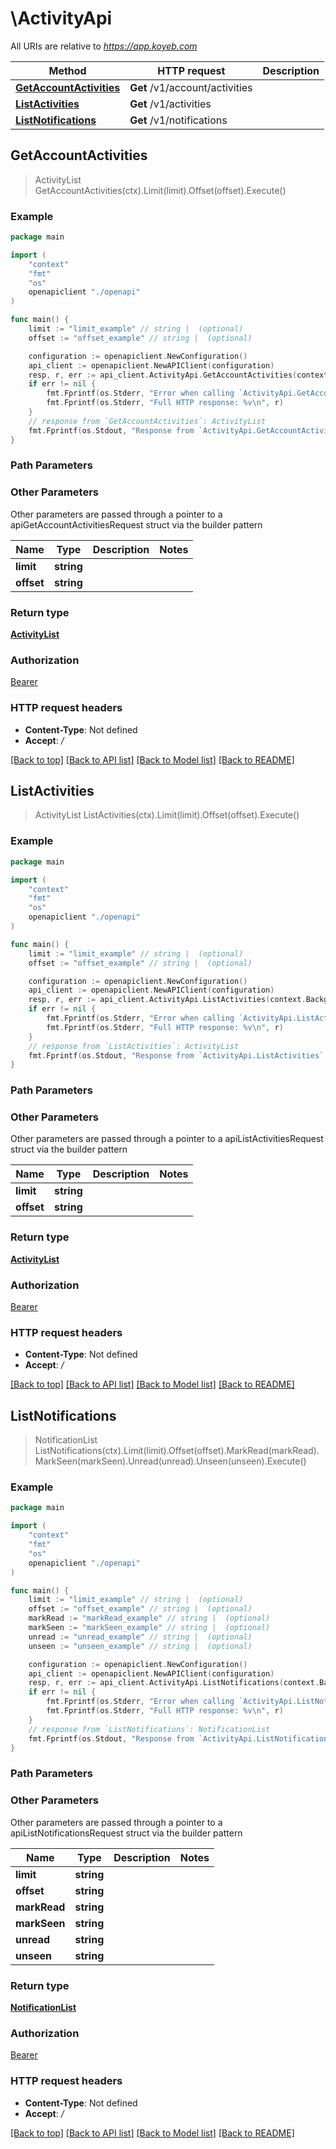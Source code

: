# \ActivityApi

All URIs are relative to *https://app.koyeb.com*

Method | HTTP request | Description
------------- | ------------- | -------------
[**GetAccountActivities**](ActivityApi.md#GetAccountActivities) | **Get** /v1/account/activities | 
[**ListActivities**](ActivityApi.md#ListActivities) | **Get** /v1/activities | 
[**ListNotifications**](ActivityApi.md#ListNotifications) | **Get** /v1/notifications | 



## GetAccountActivities

> ActivityList GetAccountActivities(ctx).Limit(limit).Offset(offset).Execute()



### Example

```go
package main

import (
    "context"
    "fmt"
    "os"
    openapiclient "./openapi"
)

func main() {
    limit := "limit_example" // string |  (optional)
    offset := "offset_example" // string |  (optional)

    configuration := openapiclient.NewConfiguration()
    api_client := openapiclient.NewAPIClient(configuration)
    resp, r, err := api_client.ActivityApi.GetAccountActivities(context.Background()).Limit(limit).Offset(offset).Execute()
    if err != nil {
        fmt.Fprintf(os.Stderr, "Error when calling `ActivityApi.GetAccountActivities``: %v\n", err)
        fmt.Fprintf(os.Stderr, "Full HTTP response: %v\n", r)
    }
    // response from `GetAccountActivities`: ActivityList
    fmt.Fprintf(os.Stdout, "Response from `ActivityApi.GetAccountActivities`: %v\n", resp)
}
```

### Path Parameters



### Other Parameters

Other parameters are passed through a pointer to a apiGetAccountActivitiesRequest struct via the builder pattern


Name | Type | Description  | Notes
------------- | ------------- | ------------- | -------------
 **limit** | **string** |  | 
 **offset** | **string** |  | 

### Return type

[**ActivityList**](ActivityList.md)

### Authorization

[Bearer](../README.md#Bearer)

### HTTP request headers

- **Content-Type**: Not defined
- **Accept**: */*

[[Back to top]](#) [[Back to API list]](../README.md#documentation-for-api-endpoints)
[[Back to Model list]](../README.md#documentation-for-models)
[[Back to README]](../README.md)


## ListActivities

> ActivityList ListActivities(ctx).Limit(limit).Offset(offset).Execute()



### Example

```go
package main

import (
    "context"
    "fmt"
    "os"
    openapiclient "./openapi"
)

func main() {
    limit := "limit_example" // string |  (optional)
    offset := "offset_example" // string |  (optional)

    configuration := openapiclient.NewConfiguration()
    api_client := openapiclient.NewAPIClient(configuration)
    resp, r, err := api_client.ActivityApi.ListActivities(context.Background()).Limit(limit).Offset(offset).Execute()
    if err != nil {
        fmt.Fprintf(os.Stderr, "Error when calling `ActivityApi.ListActivities``: %v\n", err)
        fmt.Fprintf(os.Stderr, "Full HTTP response: %v\n", r)
    }
    // response from `ListActivities`: ActivityList
    fmt.Fprintf(os.Stdout, "Response from `ActivityApi.ListActivities`: %v\n", resp)
}
```

### Path Parameters



### Other Parameters

Other parameters are passed through a pointer to a apiListActivitiesRequest struct via the builder pattern


Name | Type | Description  | Notes
------------- | ------------- | ------------- | -------------
 **limit** | **string** |  | 
 **offset** | **string** |  | 

### Return type

[**ActivityList**](ActivityList.md)

### Authorization

[Bearer](../README.md#Bearer)

### HTTP request headers

- **Content-Type**: Not defined
- **Accept**: */*

[[Back to top]](#) [[Back to API list]](../README.md#documentation-for-api-endpoints)
[[Back to Model list]](../README.md#documentation-for-models)
[[Back to README]](../README.md)


## ListNotifications

> NotificationList ListNotifications(ctx).Limit(limit).Offset(offset).MarkRead(markRead).MarkSeen(markSeen).Unread(unread).Unseen(unseen).Execute()



### Example

```go
package main

import (
    "context"
    "fmt"
    "os"
    openapiclient "./openapi"
)

func main() {
    limit := "limit_example" // string |  (optional)
    offset := "offset_example" // string |  (optional)
    markRead := "markRead_example" // string |  (optional)
    markSeen := "markSeen_example" // string |  (optional)
    unread := "unread_example" // string |  (optional)
    unseen := "unseen_example" // string |  (optional)

    configuration := openapiclient.NewConfiguration()
    api_client := openapiclient.NewAPIClient(configuration)
    resp, r, err := api_client.ActivityApi.ListNotifications(context.Background()).Limit(limit).Offset(offset).MarkRead(markRead).MarkSeen(markSeen).Unread(unread).Unseen(unseen).Execute()
    if err != nil {
        fmt.Fprintf(os.Stderr, "Error when calling `ActivityApi.ListNotifications``: %v\n", err)
        fmt.Fprintf(os.Stderr, "Full HTTP response: %v\n", r)
    }
    // response from `ListNotifications`: NotificationList
    fmt.Fprintf(os.Stdout, "Response from `ActivityApi.ListNotifications`: %v\n", resp)
}
```

### Path Parameters



### Other Parameters

Other parameters are passed through a pointer to a apiListNotificationsRequest struct via the builder pattern


Name | Type | Description  | Notes
------------- | ------------- | ------------- | -------------
 **limit** | **string** |  | 
 **offset** | **string** |  | 
 **markRead** | **string** |  | 
 **markSeen** | **string** |  | 
 **unread** | **string** |  | 
 **unseen** | **string** |  | 

### Return type

[**NotificationList**](NotificationList.md)

### Authorization

[Bearer](../README.md#Bearer)

### HTTP request headers

- **Content-Type**: Not defined
- **Accept**: */*

[[Back to top]](#) [[Back to API list]](../README.md#documentation-for-api-endpoints)
[[Back to Model list]](../README.md#documentation-for-models)
[[Back to README]](../README.md)

